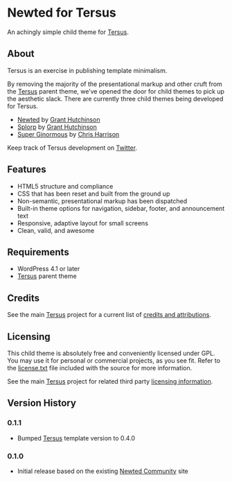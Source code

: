 
# Newted for Tersus

An achingly simple child theme for [Tersus](https://tersustheme.com/).


## About

Tersus is an exercise in publishing template minimalism.

By removing the majority of the presentational markup and other cruft from the [Tersus](http://tersustheme.com/) parent theme, we’ve opened the door for child themes to pick up the aesthetic slack. There are currently three child themes being developed for Tersus.

+ [Newted](https://github.com/splorp/newted/) by [Grant Hutchinson](https://splorp.me/)
+ [Splorp](https://github.com/splorp/splorp/) by [Grant Hutchinson](https://splorp.me/)
+ [Super Ginormous](https://github.com/cdharrison/super-ginormous) by [Chris Harrison](http://cdharrison.com/)

Keep track of Tersus development on [Twitter](https://twitter.com/tersustheme).


## Features

+ HTML5 structure and compliance
+ CSS that has been reset and built from the ground up
+ Non-semantic, presentational markup has been dispatched
+ Built-in theme options for navigation, sidebar, footer, and announcement text
+ Responsive, adaptive layout for small screens
+ Clean, valid, and awesome


## Requirements

* WordPress 4.1 or later
* [Tersus](https://tersustheme.com/) parent theme


## Credits

See the main [Tersus](https://github.com/splorp/tersus/) project for a current list of [credits and attributions](https://github.com/splorp/tersus/#credits).


## Licensing

This child theme is absolutely free and conveniently licensed under GPL. You may use it for personal or commercial projects, as you see fit. Refer to the [license.txt](https://github.com/splorp/newted/blob/master/license.txt) file included with the source for more information.

See the main [Tersus](https://github.com/splorp/tersus/) project for related third party [licensing information](https://github.com/splorp/tersus/#licensing).


## Version History

### 0.1.1

+ Bumped [Tersus](https://github.com/splorp/tersus/) template version to 0.4.0


### 0.1.0

+ Initial release based on the existing [Newted Community](https://newted.org/) site
